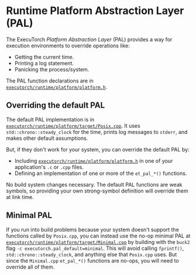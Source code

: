 # Runtime Platform Abstraction Layer (PAL)

The ExecuTorch _Platform Abstraction Layer_ (PAL) provides a way for execution
environments to override operations like:
- Getting the current time.
- Printing a log statement.
- Panicking the process/system.

The PAL function declarations are in
[`executorch/runtime/platform/platform.h`](https://github.com/pytorch/executorch/blob/main/runtime/platform/platform.h).

## Overriding the default PAL

The default PAL implementation is in
[`executorch/runtime/platform/target/Posix.cpp`](https://github.com/pytorch/executorch/blob/main/runtime/platform/target/Posix.cpp).
It uses `std::chrono::steady_clock` for the time, prints log messages to
`stderr`, and makes other default assumptions.

But, if they don't work for your system, you can override the default PAL by:
- Including
  [`executorch/runtime/platform/platform.h`](https://github.com/pytorch/executorch/blob/main/runtime/platform/platform.h)
  in one of your application's `.c` or `.cpp` files.
- Defining an implementation of one or more of the `et_pal_*()` functions.

No build system changes necessary. The default PAL functions are weak symbols,
so providing your own strong-symbol definition will override them at link time.

## Minimal PAL

If you run into build problems because your system doesn't support the functions
called by `Posix.cpp`, you can instead use the no-op minimal PAL at
[`executorch/runtime/platform/target/Minimal.cpp`](https://github.com/pytorch/executorch/blob/main/runtime/platform/target/Minimal.cpp)
by building with the `buck2` flag `-c executorch.pal_default=minimal`. This will
avoid calling `fprintf()`, `std::chrono::steady_clock`, and anything else that
`Posix.cpp` uses. But since the `Minimal.cpp` `et_pal_*()` functions are no-ops,
you will need to override all of them.
